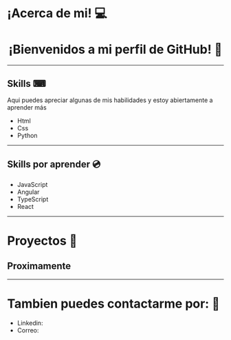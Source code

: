 # ¡Acerca de mi! 💻

<h1 align="center">¡Bienvenidos a mi perfil de GitHub! 👀</h1>

<hr>

## Skills ⌨
Aqui puedes apreciar algunas de  mis habilidades y estoy abiertamente a aprender más
- Html
- Css
- Python
<hr>

## Skills por aprender 💿

- JavaScript
- Angular 
- TypeScript
- React
<hr>

# Proyectos 💾
<h2>Proximamente</h2>
<!-- Puedes visitar mi Github y ver las habilidades que tego y más adelante m -->
<hr>
<h1> Tambien puedes contactarme por: 📱</h1>

- Linkedin: 
- Correo: 
